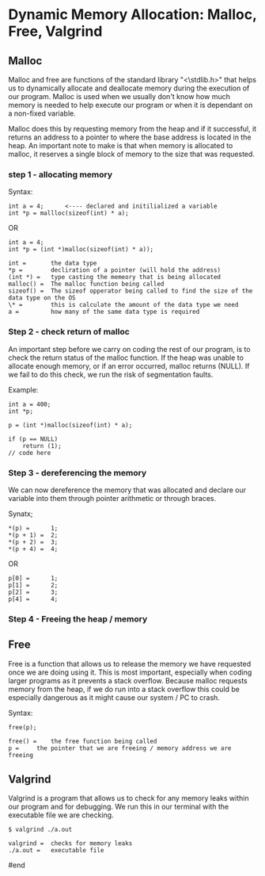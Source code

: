 # Dynamic Memory Allocation:  Malloc, Free, Valgrind

## Malloc

Malloc and free are functions of the standard library "<\stdlib.h\>" that helps us to dynamically allocate and deallocate memory during the execution of our program. Malloc is used when we usually don't know how much memory is needed to help execute our program or when it is dependant on a non-fixed variable.

Malloc does this by requesting memory from the heap and if it successful, it returns an address to a pointer to where the base address is located in the heap. An important note to make is that when memory is allocated to malloc, it reserves a single block of memory to the size that was requested.

### step 1 - allocating memory
Syntax:
	
	int a = 4;		<---- declared and initilialized a variable
	int *p = mallloc(sizeof(int) * a);

OR

	int a = 4;
	int *p = (int *)malloc(sizeof(int) * a));

	int =		the data type
	*p =		decliration of a pointer (will hold the address)
	(int *) =	type casting the memeory that is being allocated
	malloc() =	The malloc function being called
	sizeof() =	The sizeof opperator being called to find the size of the data type on the OS
	\* = 		this is calculate the amount of the data type we need
	a = 		how many of the same data type is required

### Step 2 - check return of malloc

An important step before we carry on coding the rest of our program, is to check the return status of the malloc function. If the heap was unable to allocate enough memory, or if an error occurred, malloc returns (NULL). If we fail to do this check, we run the risk of segmentation faults.

Example:

	int a = 400;
	int *p;

	p = (int *)malloc(sizeof(int) * a);

	if (p == NULL)
		return (1);
	// code here

### Step 3 - dereferencing the memory

We can now dereference the memory that was allocated and declare our variable into them through pointer arithmetic or through braces.

Synatx;

	*(p) =		1;
	*(p + 1) =	2;
	*(p + 2) =	3;
	*(p + 4) = 	4;

OR

	p[0] =		1;
	p[1] =		2;
	p[2] =		3;
	p[4] =		4;

### Step 4 - Freeing the heap / memory

## Free

Free is a function that allows us to release the memory we have requested once we are doing using it. This is most important, especially when coding larger programs as it prevents a stack overflow. Because malloc requests memory from the heap, if we do run into a stack overflow this could be especially dangerous as it might cause our system / PC to crash.

Syntax:

	free(p);

	free() =	the free function being called
	p =		the pointer that we are freeing / memory address we are freeing

## Valgrind

Valgrind is a program that allows us to check for any memory leaks within our program and for debugging. We run this in our terminal with the executable file we are checking.

	$ valgrind ./a.out

	valgrind =	checks for memory leaks
	./a.out = 	executable file

#end
